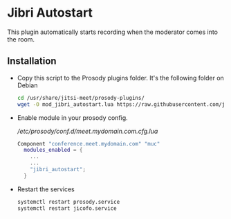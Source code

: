 # Jibri Autostart

This plugin automatically starts recording when the moderator comes into the room.

## Installation

- Copy this script to the Prosody plugins folder. It's the following folder on
  Debian

  ```bash
  cd /usr/share/jitsi-meet/prosody-plugins/
  wget -O mod_jibri_autostart.lua https://raw.githubusercontent.com/jitsi-contrib/prosody-plugins/main/mod_jibri_autostart/mod_jibri_autostart.lua
  ```

- Enable module in your prosody config.

  _/etc/prosody/conf.d/meet.mydomain.com.cfg.lua_

  ```lua
  Component "conference.meet.mydomain.com" "muc"
    modules_enabled = {
      ...
      ...
      "jibri_autostart";
    }
  ```

- Restart the services

  ```bash
  systemctl restart prosody.service
  systemctl restart jicofo.service
  ```
